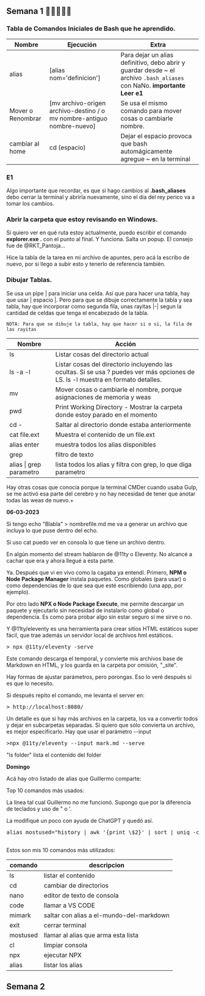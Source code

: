 ## Semana 1 🚗🚗🚗🚗🚗

### Tabla de Comandos Iniciales de Bash que he aprendido.

| Nombre | Ejecución | Extra |
| ------ | ------ | ------ |
| alias | [alias nom='definicion'] | Para dejar un alias definitivo, debo abrir y guardar desde ~ el archivo `.bash_aliases` con NaNo. **importante Leer e1** |
| Mover o Renombrar | [mv archivo-origen archivo-destino / o mv nombre-antiguo nombre-nuevo] | Se usa el mismo comando para mover cosas o cambiarle nombre. |
| cambiar al home | cd (espacio) | Dejar el espacio provoca que bash automágicamente agregue ~ en la terminal |

### E1
Algo importante que recordar, es que si hago cambios al **.bash_aliases** debo cerrar la terminal y abrirla nuevamente, sino el dia del rey perico va a tomar los cambios.

### Abrir la carpeta que estoy revisando en Windows.
Si quiero ver en qué ruta estoy actualmente, puedo escribir el comando **explorer.exe .** con el punto al final. Y funciona. Salta un popup. El consejo fue de @RKT_Pantoja...

Hice la tabla de la tarea en mi archivo de apuntes, pero acá la escribo de nuevo, por si llego a subir esto y tenerlo de referencia también.

### Dibujar Tablas.

Se usa un pipe | para iniciar una celda. Así que para hacer una tabla, hay que usar | espacio |. Pero para que se dibuje correctamente la tabla y sea tabla, hay que incorporar como segunda fila, unas rayitas |-| segun la cantidad de celdas que tenga el encabezado de la tabla.

`NOTA: Para que se dibuje la tabla, hay que hacer si o si, la fila de las rayitas`  

| Nombre | Acción |
| ------ | -------|
| ls | Listar cosas del directorio actual |
| ls  -a -l | Listar cosas del directorio incluyendo las ocultas. Si se usa ? puedes ver más opciones de LS. ls -l muestra en formato detalles. |
| mv | Mover cosas o cambiarle el nombre, porque asignaciones de memoria y weas |
| pwd| Print Working Directory - Mostrar la carpeta donde estoy parado en el momento |
| cd -| Saltar al directorio donde estaba anteriormente |
|cat file.ext| Muestra el contenido de un file.ext|
|alias enter| muestra todos los alias disponibles|
|grep| filtro de texto |
|alias \| grep parametro | lista todos los alias y filtra con grep, lo que diga parametro |


Hay otras cosas que conocía porque la terminal CMDer cuando usaba Gulp, se me activó esa parte del cerebro y no hay necesidad de tener que anotar todas las weas de nuevo.+

**06-03-2023**

Si tengo echo "Blabla" > nombrefile.md me va a generar un archivo que incluya lo que puse dentro del echo.

Si uso cat puedo ver en consola lo que tiene un archivo dentro.

En algún momento del stream hablaron de @11ty o Eleventy. No alcancé a cachar que era y ahora llegué a esta parte.

Ya. Después que vi en vivo como la cagaba ya entendí.
Primero, **NPM o Node Package Manager** instala paquetes. Como globales (para usar) o como dependencias de lo que sea que esté escribiendo (una app, por ejemplo).

Por otro lado **NPX o Node Package Execute**, me permite descargar un paquete y ejecutarlo sin necesidad de instalarlo como global o dependencia. Es como para probar algo sin estar seguro si me sirve o no.

Y @11ty/eleventy es una herramienta para crear sitios HTML estáticos super fácil, que trae además un servidor local de archivos hml estáticos.

<pre>
> npx @11ty/eleventy -serve
</pre>

Este comando descarga el temporal, y convierte mis archivos base de Markdown en HTML, y los guarda en la carpeta por omisión, "_site".

Hay formas de ajustar parámetros, pero porongas. Eso lo veré después si es que lo necesito.

Si después repito el comando, me levanta el server en:

<pre>
> http://localhost:8080/
</pre>

Un detalle es que si hay más archivos en la carpeta, los va a convertir todos y dejar en subcarpetas separadas.  Si quiero que sólo convierta un archivo, es mejor especificarlo. Hay que usar el parámetro --input

<pre>
>npx @11ty/eleventy --input mark.md --serve
</pre>

"ls folder" lista el contenido del folder

**Domingo**

Acá hay otro listado de alias que Guillermo comparte:

Top 10 comandos más usados:

La línea tal cual Guillermo no me funcionó. Supongo que por la diferencia de teclados y uso de " o '.

La modifiqué un poco con ayuda de ChatGPT y quedó así.

<pre>
alias mostused="history | awk '{print \$2}' | sort | uniq -c | sort -nr | head -n 10"
   
</pre>

Estos son mis 10 comandos más utilizados:

| comando | descripcion |
|-|-|
| ls | listar el contenido |
| cd | cambiar de directorios |
| nano | editor de texto de consola |
| code | llamar a VS CODE |
| mimark | saltar con alias a el-mundo-del-markdown |
| exit | cerrar terminal |
| mostused | llamar al alias que arma esta lista |
| cl | limpiar consola |
| npx | ejecutar NPX |
| alias | listar los alias |

## Semana 2


